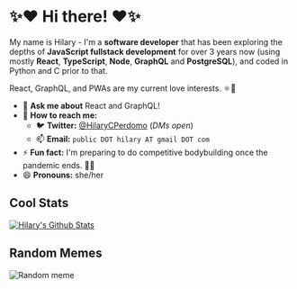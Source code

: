 # ✨❤️ Hi there! ❤️✨

My name is Hilary - I'm a **software developer** that has been exploring the depths of **JavaScript fullstack development** for over 3 years now (using mostly **React**, **TypeScript**, **Node**, **GraphQL** and **PostgreSQL**), and coded in Python and C prior to that.

React, GraphQL, and PWAs are my current love interests. ⚛💛

- 💬 **Ask me about** React and GraphQL!
- 🔭 **How to reach me:**
  - 🐦 **Twitter:** [@HilaryCPerdomo](https://twitter.com/HilaryCPerdomo) (_DMs open_)
  - 📫 **Email:** `public DOT hilary AT gmail DOT com`
- ⚡ **Fun fact:** I'm preparing to do competitive bodybuilding once the pandemic ends. 💪😎
- 😄 **Pronouns:** she/her

## Cool Stats

[![Hilary's Github Stats](https://github-readme-stats.vercel.app/api?username=HilaryDev&count_private=true&show_icons=true&theme=radical&hide=stars,prs,issues)](https://github.com/anuraghazra/github-readme-stats "Hilary's Github Stats")

<!--
[![Top Languages](https://github-readme-stats.vercel.app/api/top-langs/?username=HilaryDev&layout=compact&theme=radical)](https://github.com/anuraghazra/github-readme-stats "Hilary's Most Used Languages")
 -->

## Random Memes

![Random meme](https://memes.stormix.co/send/memes "Random meme")
